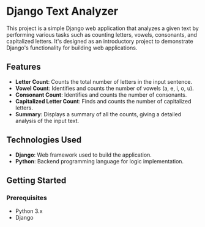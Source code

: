 # Django Text Analyzer

This project is a simple Django web application that analyzes a given text by performing various tasks such as counting letters, vowels, consonants, and capitalized letters. It's designed as an introductory project to demonstrate Django's functionality for building web applications.

## Features
- **Letter Count**: Counts the total number of letters in the input sentence.
- **Vowel Count**: Identifies and counts the number of vowels (a, e, i, o, u).
- **Consonant Count**: Identifies and counts the number of consonants.
- **Capitalized Letter Count**: Finds and counts the number of capitalized letters.
- **Summary**: Displays a summary of all the counts, giving a detailed analysis of the input text.

## Technologies Used
- **Django**: Web framework used to build the application.
- **Python**: Backend programming language for logic implementation.

## Getting Started

### Prerequisites
- Python 3.x
- Django


